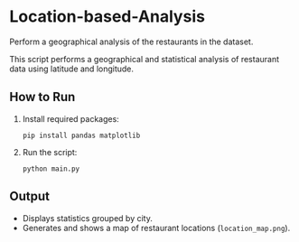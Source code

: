 # Location-based-Analysis
Perform a geographical analysis of the restaurants in the dataset.

This script performs a geographical and statistical analysis of restaurant data using latitude and longitude.

## How to Run
1. Install required packages:
   ```
   pip install pandas matplotlib
   ```
2. Run the script:
   ```
   python main.py
   ```

## Output
- Displays statistics grouped by city.
- Generates and shows a map of restaurant locations (`location_map.png`).
